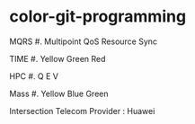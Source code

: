 # color-git-programming

MQRS #. Multipoint QoS Resource Sync

TIME #. Yellow Green Red

HPC #. Q E V

Mass #. Yellow Blue Green 

Intersection Telecom Provider : Huawei 
